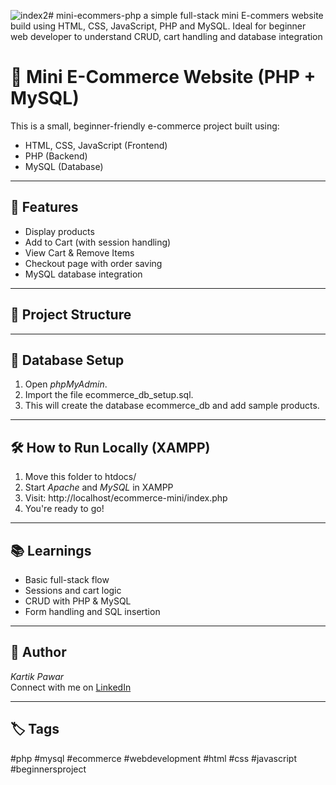 ![index2](https://github.com/user-attachments/assets/ea8cde87-ac6a-487c-8d84-9b9361b6d830)# mini-ecommers-php
 a simple full-stack mini E-commers website build using HTML, CSS, JavaScript, PHP and MySQL. Ideal for beginner web developer to understand CRUD, cart handling and database integration 
# 🛒 Mini E-Commerce Website (PHP + MySQL)

This is a small, beginner-friendly e-commerce project built using:

- HTML, CSS, JavaScript (Frontend)
- PHP (Backend)
- MySQL (Database)

---

## 📌 Features
- Display products
- Add to Cart (with session handling)
- View Cart & Remove Items
- Checkout page with order saving
- MySQL database integration

---

## 📂 Project Structure


---

## 🧮 Database Setup

1. Open *phpMyAdmin*.
2. Import the file ecommerce_db_setup.sql.
3. This will create the database ecommerce_db and add sample products.

---

## 🛠 How to Run Locally (XAMPP)

1. Move this folder to htdocs/
2. Start *Apache* and *MySQL* in XAMPP
3. Visit: http://localhost/ecommerce-mini/index.php
4. You're ready to go!

---

## 📚 Learnings
- Basic full-stack flow
- Sessions and cart logic
- CRUD with PHP & MySQL
- Form handling and SQL insertion

---

## 🚀 Author
*Kartik Pawar*  
Connect with me on [LinkedIn]([https://www.linkedin.com](https://www.linkedin.com/in/kartik-pawar-2757b4315?utm_source=share&utm_campaign=share_via&utm_content=profile&utm_medium=android_app))

---

## 🏷 Tags
#php #mysql #ecommerce #webdevelopment #html #css #javascript #beginnersproject
